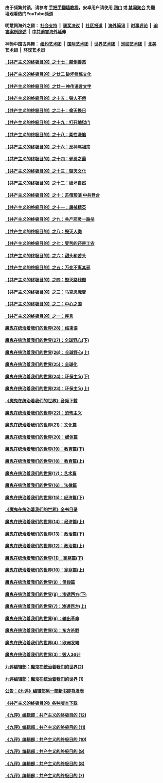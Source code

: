 #### 由于频繁封锁，请参考 [手把手翻墙教程](https://github.com/gfw-breaker/guides/wiki/)，安卓用户请使用 [网门](https://github.com/gfw-breaker/bn-android/blob/master/ogate.md?t=05262135) 或 [禁闻聚合](https://github.com/gfw-breaker/bn-android) 免翻墙观看热门YouTube频道 

#### 明慧网海外之窗：&nbsp;[社会支持](140.md?t=05262135) &nbsp;|&nbsp; [褒奖决议](282.md?t=05262135) &nbsp;|&nbsp; [社区报道](91.md?t=05262135) &nbsp;|&nbsp; [海外简讯](245.md?t=05262135) &nbsp;|&nbsp; [时事评论](251.md?t=05262135) &nbsp;|&nbsp; [迫害案例综述](328.md?t=05262135) &nbsp;|&nbsp; [中共迫害海外延伸](236.md?t=05262135) 

#### 神韵中国古典舞：&nbsp;[纽约艺术团](nf4778.md?t=05262135) &nbsp;|&nbsp; [国际艺术团](nf4780.md?t=05262135) &nbsp;|&nbsp; [世界艺术团](nf5951.md?t=05262135) &nbsp;|&nbsp; [巡回艺术团](nf4779.md?t=05262135) &nbsp;|&nbsp; [北美艺术团](nf1148019.md?t=05262135) &nbsp;|&nbsp; [环球艺术团](nf1299941.md?t=05262135)  

#### [【共产主义的终极目的】之十七：颠倒善恶](../pages/nsc422/n11179782.md?t=05262135) 

#### [【共产主义的终极目的】之廿二 破坏修炼文化](../pages/nsc422/n11245728.md?t=05262135) 

#### [【共产主义的终极目的】之廿一 神传语言文字](../pages/nsc422/n11263265.md?t=05262135) 

#### [【共产主义的终极目的】之十五：毁人不倦](../pages/nsc422/n11166792.md?t=05262135) 

#### [【共产主义的终极目的】之二十：偷天换日](../pages/nsc422/n11238846.md?t=05262135) 

#### [【共产主义的终极目的】之十九：打开地狱门](../pages/nsc422/n11206376.md?t=05262135) 

#### [【共产主义的终极目的】之十八：柔性洗脑](../pages/nsc422/n11199994.md?t=05262135) 

#### [【共产主义的终极目的】之十六：反神骂祖宗](../pages/nsc422/n11166798.md?t=05262135) 

#### [【共产主义的终极目的】之十四：邪恶之最](../pages/nsc422/n11150249.md?t=05262135) 

#### [【共产主义的终极目的】之十三：毁灭文化](../pages/nsc422/n11135227.md?t=05262135) 

#### [【共产主义的终极目的】之十二：破坏自然](../pages/nsc422/n11135214.md?t=05262135) 

#### [【共产主义的终极目的】之十：苏俄预演 中共登台](../pages/nsc422/n11118424.md?t=05262135) 

#### [【共产主义的终极目的】之十一：屠杀精英](../pages/nsc422/n11118442.md?t=05262135) 

#### [【共产主义的终极目的】之九：共产邪灵一路杀](../pages/nsc422/n11114139.md?t=05262135) 

#### [【共产主义的终极目的】之八：毁灭人类](../pages/nsc422/n11108503.md?t=05262135) 

#### [【共产主义的终极目的】之七：受苦的还是工农](../pages/nsc422/n11101809.md?t=05262135) 

#### [【共产主义的终极目的】之六：甜头和苦头](../pages/nsc422/n11096971.md?t=05262135) 

#### [【共产主义的终极目的】之五：万变不离其邪](../pages/nsc422/n11091285.md?t=05262135) 

#### [【共产主义的终极目的】之四：毁灭路线图](../pages/nsc422/n11086284.md?t=05262135) 

#### [【共产主义的终极目的】之三：马克思魔变](../pages/nsc422/n11061941.md?t=05262135) 

#### [【共产主义的终极目的】之二：中心之国](../pages/nsc422/n11047728.md?t=05262135) 

#### [【共产主义的终极目的】之一：序言](../pages/nsc422/n11086077.md?t=05262135) 

#### [魔鬼在统治着我们的世界(28)：结束语](../pages/nsc422/n10936246.md?t=05262135) 

#### [魔鬼在统治着我们的世界(27)：全球野心(下)](../pages/nsc422/n10928319.md?t=05262135) 

#### [魔鬼在统治着我们的世界(26)：全球野心(上)](../pages/nsc422/n10900318.md?t=05262135) 

#### [魔鬼在统治着我们的世界(25)：全球化](../pages/nsc422/n10788205.md?t=05262135) 

#### [魔鬼在统治着我们的世界(24)：环保主义(下)](../pages/nsc422/n10695307.md?t=05262135) 

#### [魔鬼在统治着我们的世界(23)：环保主义(上)](../pages/nsc422/n10688613.md?t=05262135) 

#### [《魔鬼在统治着我们的世界》音频下载](../pages/nsc422/n10635553.md?t=05262135) 

#### [魔鬼在统治着我们的世界(22)：恐怖主义](../pages/nsc422/n10614727.md?t=05262135) 

#### [魔鬼在统治着我们的世界(21)：文化篇](../pages/nsc422/n10597706.md?t=05262135) 

#### [魔鬼在统治着我们的世界(20)：媒体篇](../pages/nsc422/n10586579.md?t=05262135) 

#### [魔鬼在统治着我们的世界(19)：教育篇(下)](../pages/nsc422/n10564808.md?t=05262135) 

#### [魔鬼在统治着我们的世界(18)：教育篇(上)](../pages/nsc422/n10526970.md?t=05262135) 

#### [魔鬼在统治着我们的世界(17)：艺术篇](../pages/nsc422/n10499093.md?t=05262135) 

#### [魔鬼在统治着我们的世界(16)：法律篇](../pages/nsc422/n10485969.md?t=05262135) 

#### [魔鬼在统治着我们的世界(15)：经济篇(下)](../pages/nsc422/n10469975.md?t=05262135) 

#### [《魔鬼在统治着我们的世界》全书目录](../pages/nsc422/n10464261.md?t=05262135) 

#### [魔鬼在统治着我们的世界(14)：经济篇(上)](../pages/nsc422/n10457370.md?t=05262135) 

#### [魔鬼在统治着我们的世界(13)：政治篇(下)](../pages/nsc422/n10448270.md?t=05262135) 

#### [魔鬼在统治着我们的世界(12)：政治篇(上)](../pages/nsc422/n10444576.md?t=05262135) 

#### [魔鬼在统治着我们的世界(11)：家庭篇(下)](../pages/nsc422/n10440961.md?t=05262135) 

#### [魔鬼在统治着我们的世界(10)：家庭篇(上)](../pages/nsc422/n10435448.md?t=05262135) 

#### [魔鬼在统治着我们的世界(9)：信仰篇](../pages/nsc422/n10432159.md?t=05262135) 

#### [魔鬼在统治着我们的世界(8)：渗透西方(下)](../pages/nsc422/n10429603.md?t=05262135) 

#### [魔鬼在统治着我们的世界(7)：渗透西方(上)](../pages/nsc422/n10426013.md?t=05262135) 

#### [魔鬼在统治着我们的世界(6)：输出革命](../pages/nsc422/n10421536.md?t=05262135) 

#### [魔鬼在统治着我们的世界(5)：东方杀戮](../pages/nsc422/n10417707.md?t=05262135) 

#### [魔鬼在统治着我们的世界(4)：欧洲发端](../pages/nsc422/n10414890.md?t=05262135) 

#### [魔鬼在统治着我们的世界(3)：毁人36计](../pages/nsc422/n10411583.md?t=05262135) 

#### [九评编辑部：魔鬼在统治着我们的世界(2)](../pages/nsc422/n10410036.md?t=05262135) 

#### [九评编辑部：魔鬼在统治着我们的世界 (1)](../pages/nsc422/n10406825.md?t=05262135) 

#### [公告：《九评》编辑部另一部新书即将发表](../pages/nsc422/n10405104.md?t=05262135) 

#### [《共产主义的终极目的》各种版本下载](../pages/nsc422/n10022138.md?t=05262135) 

#### [《九评》编辑部：共产主义的终极目的 (12)](../pages/nsc422/n9933272.md?t=05262135) 

#### [《九评》编辑部：共产主义的终极目的 (11)](../pages/nsc422/n9924973.md?t=05262135) 

#### [《九评》编辑部：共产主义的终极目的 (10)](../pages/nsc422/n9920883.md?t=05262135) 

#### [《九评》编辑部：共产主义的终极目的 (9)](../pages/nsc422/n9916363.md?t=05262135) 

#### [《九评》编辑部：共产主义的终极目的 (8)](../pages/nsc422/n9912488.md?t=05262135) 

#### [《九评》编辑部：共产主义的终极目的 (7)](../pages/nsc422/n9901176.md?t=05262135) 

